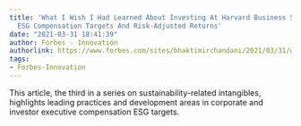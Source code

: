 ```yaml
---
title: 'What I Wish I Had Learned About Investing At Harvard Business School III:
  ESG Compensation Targets And Risk-Adjusted Returns'
date: "2021-03-31 18:41:39"
author: Forbes - Innovation
authorlink: https://www.forbes.com/sites/bhaktimirchandani/2021/03/31/what-i-wish-i-had-learned-about-investing-at-harvard-business-school-iii-esg-compensation-targets-and-risk-adjusted-returns/
tags:
- Forbes-Innovation
---
```

This article, the third in a series on sustainability-related intangibles, highlights leading practices and development areas in corporate and investor executive compensation ESG targets.